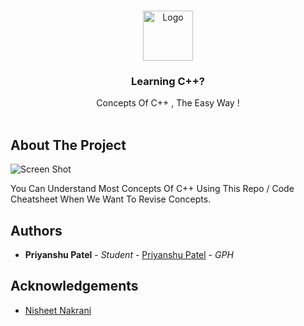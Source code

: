 <br/>
<p align="center">
  <a href="https://github.com/Priyanshu-Dholu/CPP-Learning">
    <img src="https://sdtimes.com/wp-content/uploads/2018/03/cpppp.png" alt="Logo" width="80" height="80">
  </a>

  <h3 align="center">Learning C++?</h3>

  <p align="center">
    Concepts Of C++ , The Easy Way !
    <br/>
    <br/>
  </p>
</p>



## About The Project

![Screen Shot](https://i.ibb.co/P6q4Zdn/imageedit-5-3357992561.png)

You Can Understand Most Concepts Of C++ Using This Repo / Code Cheatsheet When We Want To Revise Concepts.

## Authors

* **Priyanshu Patel** - *Student* - [Priyanshu Patel](https://github.com/Priyanshu-Dholu) - *GPH*

## Acknowledgements

* [Nisheet Nakrani](https://github.com/NisheetNakrani)

